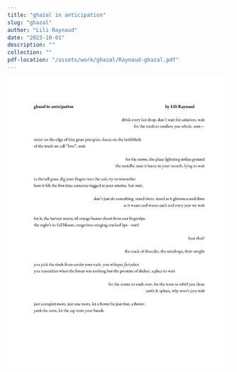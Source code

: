 ```yaml
---
title: "ghazal in anticipation"
slug: "ghazal"
author: "Lili Raynaud"
date: "2023-10-01"
description: ""
collection: ""
pdf-location: "/assets/work/ghazal/Raynaud-ghazal.pdf"
---
```


<img src="/assets/work/ghazal/Raynaud-ghazal-1.webp" class="vertical-image">